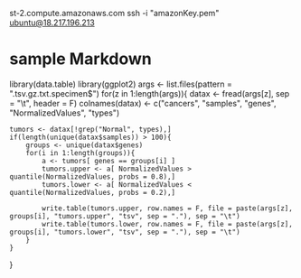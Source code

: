 st-2.compute.amazonaws.com
ssh -i "amazonKey.pem" ubuntu@18.217.196.213
# sample Markdown
library(data.table)
library(ggplot2)
args <- list.files(pattern = ".tsv.gz.txt.specimen$")
for(z in 1:length(args)){
    datax <- fread(args[z], sep = "\t", header = F)
    colnames(datax) <- c("cancers", "samples", "genes", "NormalizedValues", "types")

    tumors <- datax[!grep("Normal", types),]
    if(length(unique(datax$samples)) > 100){
        groups <- unique(datax$genes)
        for(i in 1:length(groups)){
            a <- tumors[ genes == groups[i] ]
            tumors.upper <- a[ NormalizedValues > quantile(NormalizedValues, probs = 0.8),]
            tumors.lower <- a[ NormalizedValues < quantile(NormalizedValues, probs = 0.2),]

            write.table(tumors.upper, row.names = F, file = paste(args[z], groups[i], "tumors.upper", "tsv", sep = "."), sep = "\t")
            write.table(tumors.lower, row.names = F, file = paste(args[z], groups[i], "tumors.lower", "tsv", sep = "."), sep = "\t")
        }
    }
}
